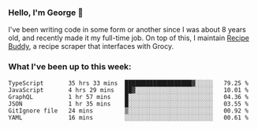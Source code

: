 ### Hello, I'm George 👋

I've been writing code in some form or another since I was about 8 years old, and recently made it my full-time job. On top of this, I maintain [Recipe Buddy](https://github.com/georgegebbett/recipe-buddy), a recipe scraper that interfaces with Grocy.  

<!--
**georgegebbett/georgegebbett** is a ✨ _special_ ✨ repository because its `README.md` (this file) appears on your GitHub profile.

Here are some ideas to get you started:

- 🔭 I’m currently working on ...
- 🌱 I’m currently learning ...
- 👯 I’m looking to collaborate on ...
- 🤔 I’m looking for help with ...
- 💬 Ask me about ...
- 📫 How to reach me: ...
- 😄 Pronouns: ...
- ⚡ Fun fact: ...
-->

### What I've been up to this week:
<!--START_SECTION:waka-->

```text
TypeScript       35 hrs 33 mins  ███████████████████▓░░░░░   79.25 %
JavaScript       4 hrs 29 mins   ██▓░░░░░░░░░░░░░░░░░░░░░░   10.01 %
GraphQL          1 hr 57 mins    █░░░░░░░░░░░░░░░░░░░░░░░░   04.36 %
JSON             1 hr 35 mins    █░░░░░░░░░░░░░░░░░░░░░░░░   03.55 %
GitIgnore file   24 mins         ▒░░░░░░░░░░░░░░░░░░░░░░░░   00.92 %
YAML             16 mins         ░░░░░░░░░░░░░░░░░░░░░░░░░   00.61 %
```

<!--END_SECTION:waka-->
